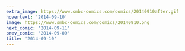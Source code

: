 ```yaml
---
extra_image: https://www.smbc-comics.com/comics/20140910after.gif
hovertext: '2014-09-10'
image: https://www.smbc-comics.com/comics/20140910.png
next_comic: '2014-09-11'
prev_comic: '2014-09-09'
title: '2014-09-10'
---
```



